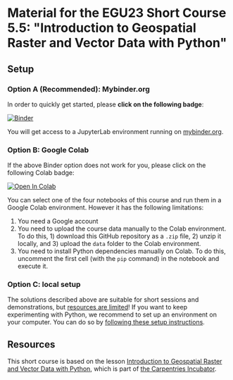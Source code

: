 # Material for the EGU23 Short Course 5.5: "Introduction to Geospatial Raster and Vector Data with Python"

## Setup

### Option A (Recommended): Mybinder.org

In order to quickly get started, please **click on the following badge**:

[![Binder](https://mybinder.org/badge_logo.svg)](https://mybinder.org/v2/gh/esciencecenter-digital-skills/2023-04-25-ds-geospatial-python-EGU.git/HEAD)

You will get access to a JupyterLab environment running on [mybinder.org](https://mybinder.org). 

### Option B: Google Colab

If the above Binder option does not work for you, please click on the following Colab badge:

[![Open In Colab](https://colab.research.google.com/assets/colab-badge.svg)](https://colab.research.google.com/github/esciencecenter-digital-skills/2023-04-25-ds-geospatial-python-EGU/)

You can select one of the four notebooks of this course and run them in a Google Colab environment. However it has the following limitations:

1. You need a Google account
2. You need to upload the course data manually to the Colab environment. To do this, 1) download this GitHub repository as a `.zip` file, 2) unzip it locally, and 3) upload the `data` folder to the Colab environment.
3. You need to install Python dependencies manually on Colab. To do this, uncomment the first cell (with the `pip` command) in the notebook and execute it.

### Option C: local setup

The solutions described above are suitable for short sessions and demonstrations, but [resources are limited](https://mybinder.readthedocs.io/en/latest/about/user-guidelines.html)! If you want to keep experimenting with Python, we recommend to set up an environment on your computer. You can do so by [following these setup instructions](https://carpentries-incubator.github.io/geospatial-python/setup.html).

## Resources

This short course is based on the lesson [Introduction to Geospatial Raster and Vector Data with Python](https://carpentries-incubator.github.io/geospatial-python/), which is part of [the Carpentries Incubator](https://carpentries-incubator.org).
